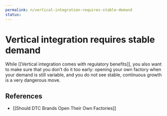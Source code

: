 ```yaml
---
permalink: n/vertical-integration-requires-stable-demand
status: 
---
```

# Vertical integration requires stable demand

While [[Vertical integration comes with regulatory benefits]], you also want to make sure that you don’t do it too early: opening your own factory when your demand is still variable, and you do not see stable, continuous growth is a very dangerous move.

## References

- [[Should DTC Brands Open Their Own Factories]]
